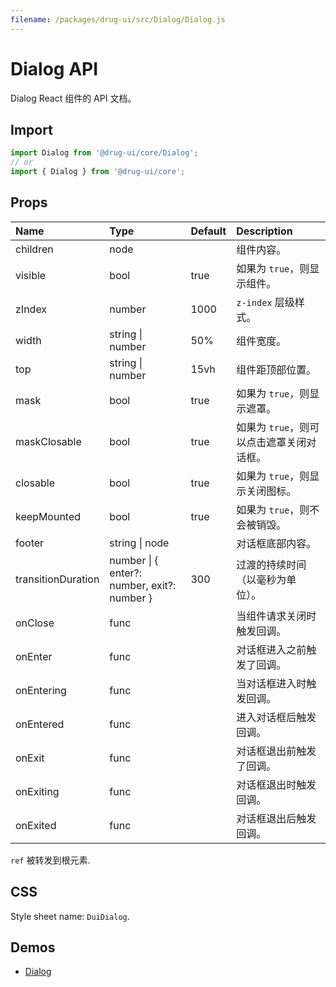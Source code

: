 ```yaml
---
filename: /packages/drug-ui/src/Dialog/Dialog.js
---
```


# Dialog API

<p class="description">Dialog React 组件的 API 文档。</p>

## Import

```js
import Dialog from '@drug-ui/core/Dialog';
// or
import { Dialog } from '@drug-ui/core';
```

## Props

| Name | Type | Default | Description |
|:-----|:-----|:--------|:------------|
| <span class="prop-name">children</span> | <span class="prop-type">node</span> |  | 组件内容。 |
| <span class="prop-name">visible</span> | <span class="prop-type">bool</span> | <span class="prop-default">true</span> | 如果为 ```true```，则显示组件。 |
| <span class="prop-name">zIndex</span> | <span class="prop-type">number</span> | <span class="prop-default">1000</span> | ```z-index``` 层级样式。 |
| <span class="prop-name">width</span> | <span class="prop-type">string &#124; number</span> | <span class="prop-default">50%</span> | 组件宽度。 |
| <span class="prop-name">top</span> | <span class="prop-type">string &#124; number</span> | <span class="prop-default">15vh</span> | 组件距顶部位置。 |
| <span class="prop-name">mask</span> | <span class="prop-type">bool</span> | <span class="prop-default">true</span> | 如果为 ```true```，则显示遮罩。 |
| <span class="prop-name">maskClosable</span> | <span class="prop-type">bool</span> | <span class="prop-default">true</span> | 如果为 ```true```，则可以点击遮罩关闭对话框。 |
| <span class="prop-name">closable</span> | <span class="prop-type">bool</span> | <span class="prop-default">true</span> | 如果为 ```true```，则显示关闭图标。 |
| <span class="prop-name">keepMounted</span> | <span class="prop-type">bool</span> | <span class="prop-default">true</span> | 如果为 ```true```，则不会被销毁。 |
| <span class="prop-name">footer</span> | <span class="prop-type">string &#124; node</span> | <span class="prop-default"></span> | 对话框底部内容。 |
| <span class="prop-name">transitionDuration</span> | <span class="prop-type">number &#124; { enter?: number, exit?: number }</span> | <span class="prop-default">300</span> | 过渡的持续时间（以毫秒为单位）。 |
| <span class="prop-name">onClose</span> | <span class="prop-type">func</span> | <span class="prop-default"></span> | 当组件请求关闭时触发回调。 |
| <span class="prop-name">onEnter</span> | <span class="prop-type">func</span> | <span class="prop-default"></span> | 对话框进入之前触发了回调。 |
| <span class="prop-name">onEntering</span> | <span class="prop-type">func</span> | <span class="prop-default"></span> | 当对话框进入时触发回调。 |
| <span class="prop-name">onEntered</span> | <span class="prop-type">func</span> | <span class="prop-default"></span> | 进入对话框后触发回调。 |
| <span class="prop-name">onExit</span> | <span class="prop-type">func</span> | <span class="prop-default"></span> | 对话框退出前触发了回调。 |
| <span class="prop-name">onExiting</span> | <span class="prop-type">func</span> | <span class="prop-default"></span> | 对话框退出时触发回调。 |
| <span class="prop-name">onExited</span> | <span class="prop-type">func</span> | <span class="prop-default"></span> | 对话框退出后触发回调。 |

`ref` 被转发到根元素.

## CSS

Style sheet name: `DuiDialog`.

## Demos

- [Dialog](/components/Dialogs/)




